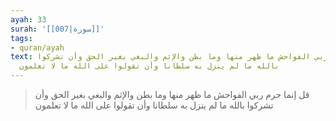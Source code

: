 ```yaml
---
ayah: 33
surah: '[[007|سورة]]'
tags:
- quran/ayah
text: قل إنما حرم ربي الفواحش ما ظهر منها وما بطن والإثم والبغي بغير الحق وأن تشركوا
  بالله ما لم ينزل به سلطانا وأن تقولوا على الله ما لا تعلمون
---
```

> قل إنما حرم ربي الفواحش ما ظهر منها وما بطن والإثم والبغي بغير الحق وأن تشركوا بالله ما لم ينزل به سلطانا وأن تقولوا على الله ما لا تعلمون
